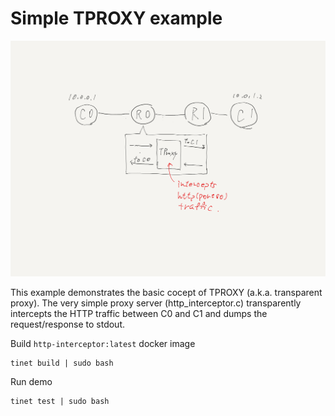 # Simple TPROXY example

![](./topo.png)

This example demonstrates the basic cocept of TPROXY (a.k.a. transparent proxy). The very simple proxy server (http_interceptor.c) transparently intercepts the HTTP traffic between C0 and C1 and dumps the request/response to stdout.

Build `http-interceptor:latest` docker image

```
tinet build | sudo bash
```

Run demo

```
tinet test | sudo bash
```

